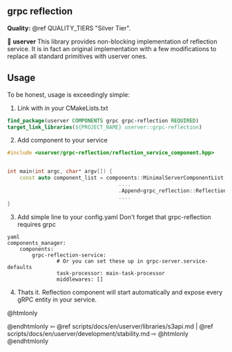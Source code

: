 ## grpc reflection

**Quality:** @ref QUALITY_TIERS "Silver Tier".

🐙 **userver** This library provides non-blocking implementation of reflection
service. It is in fact an original implementation with a few modifications to
replace all standard primitives with userver ones.


## Usage

To be honest, usage is exceedingly simple:

1. Link with in your CMakeLists.txt
```cmake
find_package(userver COMPONENTS grpc grpc-reflection REQUIRED)
target_link_libraries(${PROJECT_NAME} userver::grpc-reflection)
```

2. Add component to your service
```cpp
#include <userver/grpc-reflection/reflection_service_component.hpp>


int main(int argc, char* argv[]) {
    const auto component_list = components::MinimalServerComponentList()
                                    ....
                                    .Append<grpc_reflection::ReflectionServiceComponent>()
                                    ....
}
```

3. Add simple line to your config.yaml
   Don't forget that grpc-reflection requires grpc
```
yaml
components_manager:
    components:
        grpc-reflection-service:
                # Or you can set these up in grpc-server.service-defaults
                task-processor: main-task-processor
                middlewares: []
```

4. Thats it. Reflection component will start automatically and expose every gRPC entity in your service.

@htmlonly <div class="bottom-nav"> @endhtmlonly
⇦ @ref scripts/docs/en/userver/libraries/s3api.md | @ref scripts/docs/en/userver/development/stability.md ⇨
@htmlonly </div> @endhtmlonly
